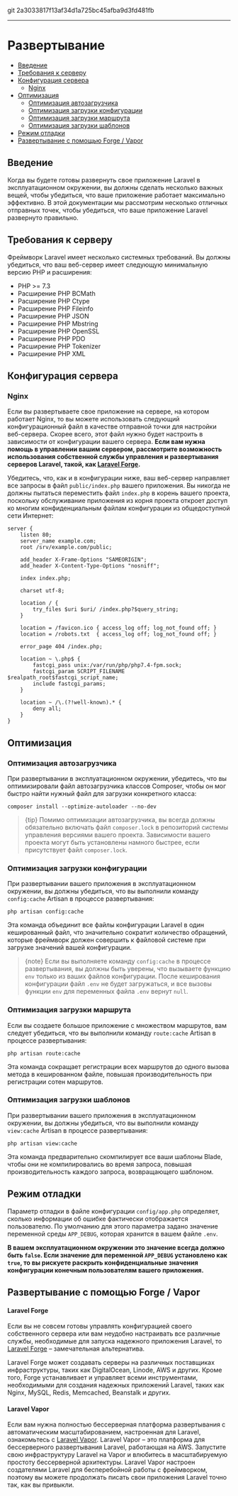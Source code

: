 git 2a3033817f13af34d1a725bc45afba9d3fd481fb

---

# Развертывание

- [Введение](#introduction)
- [Требования к серверу](#server-requirements)
- [Конфигурация сервера](#server-configuration)
    - [Nginx](#nginx)
- [Оптимизация](#optimization)
    - [Оптимизация автозагрузчика](#autoloader-optimization)
    - [Оптимизация загрузки конфигурации](#optimizing-configuration-loading)
    - [Оптимизация загрузки маршрута](#optimizing-route-loading)
    - [Оптимизация загрузки шаблонов](#optimizing-view-loading)
- [Режим отладки](#debug-mode)
- [Развертывание с помощью Forge / Vapor](#deploying-with-forge-or-vapor)

<a name="introduction"></a>
## Введение

Когда вы будете готовы развернуть свое приложение Laravel в эксплуатационном окружении, вы должны сделать несколько важных вещей, чтобы убедиться, что ваше приложение работает максимально эффективно. В этой документации мы рассмотрим несколько отличных отправных точек, чтобы убедиться, что ваше приложение Laravel развернуто правильно.

<a name="server-requirements"></a>
## Требования к серверу

Фреймворк Laravel имеет несколько системных требований. Вы должны убедиться, что ваш веб-сервер имеет следующую минимальную версию PHP и расширения:

<!-- <div class="content-list" markdown="1"> -->
- PHP >= 7.3
- Расширение PHP BCMath
- Расширение PHP Ctype
- Расширение PHP Fileinfo
- Расширение PHP JSON
- Расширение PHP Mbstring
- Расширение PHP OpenSSL
- Расширение PHP PDO
- Расширение PHP Tokenizer
- Расширение PHP XML
<!-- </div> -->

<a name="server-configuration"></a>
## Конфигурация сервера

<a name="nginx"></a>
### Nginx

Если вы развертываете свое приложение на сервере, на котором работает Nginx, то вы можете использовать следующий конфигурационный файл в качестве отправной точки для настройки веб-сервера. Скорее всего, этот файл нужно будет настроить в зависимости от конфигурации вашего сервера. **Если вам нужна помощь в управлении вашим сервером, рассмотрите возможность использования собственной службы управления и развертывания серверов Laravel, такой, как [Laravel Forge](https://forge.laravel.com).**

Убедитесь, что, как и в конфигурации ниже, ваш веб-сервер направляет все запросы в файл `public/index.php` вашего приложения. Вы никогда не должны пытаться переместить файл `index.php` в корень вашего проекта, поскольку обслуживание приложения из корня проекта откроет доступ ко многим конфиденциальным файлам конфигурации из общедоступной сети Интернет:

    server {
        listen 80;
        server_name example.com;
        root /srv/example.com/public;

        add_header X-Frame-Options "SAMEORIGIN";
        add_header X-Content-Type-Options "nosniff";

        index index.php;

        charset utf-8;

        location / {
            try_files $uri $uri/ /index.php?$query_string;
        }

        location = /favicon.ico { access_log off; log_not_found off; }
        location = /robots.txt  { access_log off; log_not_found off; }

        error_page 404 /index.php;

        location ~ \.php$ {
            fastcgi_pass unix:/var/run/php/php7.4-fpm.sock;
            fastcgi_param SCRIPT_FILENAME $realpath_root$fastcgi_script_name;
            include fastcgi_params;
        }

        location ~ /\.(?!well-known).* {
            deny all;
        }
    }

<a name="optimization"></a>
## Оптимизация

<a name="autoloader-optimization"></a>
### Оптимизация автозагрузчика

При развертывании в эксплуатационном окружении, убедитесь, что вы оптимизировали файл автозагрузчика классов Composer, чтобы он мог быстро найти нужный файл для загрузки конкретного класса:

    composer install --optimize-autoloader --no-dev

> {tip} Помимо оптимизации автозагрузчика, вы всегда должны обязательно включать файл `composer.lock` в репозиторий системы управления версиями вашего проекта. Зависимости вашего проекта могут быть установлены намного быстрее, если присутствует файл `composer.lock`.

<a name="optimizing-configuration-loading"></a>
### Оптимизация загрузки конфигурации

При развертывании вашего приложения в эксплуатационном окружении, вы должны убедиться, что вы выполнили команду `config:cache` Artisan в процессе развертывания:

    php artisan config:cache

Эта команда объединит все файлы конфигурации Laravel в один кешированный файл, что значительно сократит количество обращений, которые фреймворк должен совершить к файловой системе при загрузке значений вашей конфигурации.

> {note} Если вы выполняете команду `config:cache` в процессе развертывания, вы должны быть уверены, что вызываете функцию `env` только из ваших файлов конфигурации. После кеширования конфигурации файл `.env` не будет загружаться, и все вызовы функции `env` для переменных файла `.env` вернут `null`.

<a name="optimizing-route-loading"></a>
### Оптимизация загрузки маршрута

Если вы создаете большое приложение с множеством маршрутов, вам следует убедиться, что вы выполнили команду `route:cache` Artisan в процессе развертывания:

    php artisan route:cache

Эта команда сокращает регистрации всех маршрутов до одного вызова метода в кешированном файле, повышая производительность при регистрации сотен маршрутов.

<a name="optimizing-view-loading"></a>
### Оптимизация загрузки шаблонов

При развертывании вашего приложения в эксплуатационном окружении, вы должны убедиться, что вы выполнили команду `view:cache` Artisan в процессе развертывания:

    php artisan view:cache

Эта команда предварительно скомпилирует все ваши шаблоны Blade, чтобы они не компилировались во время запроса, повышая производительность каждого запроса, возвращающего шаблоном.

<a name="debug-mode"></a>
## Режим отладки

Параметр отладки в файле конфигурации `config/app.php` определяет, сколько информации об ошибке фактически отображается пользователю. По умолчанию для этого параметра задано значение переменной среды `APP_DEBUG`, которая хранится в вашем файле `.env`.

**В вашем эксплуатационном окружении это значение всегда должно быть `false`. Если значение для переменной `APP_DEBUG` установлено как `true`, то вы рискуете раскрыть конфиденциальные значения конфигурации конечным пользователям вашего приложения.**

<a name="deploying-with-forge-or-vapor"></a>
## Развертывание с помощью Forge / Vapor

<a name="laravel-forge"></a>
#### Laravel Forge

Если вы не совсем готовы управлять конфигурацией своего собственного сервера или вам неудобно настраивать все различные службы, необходимые для запуска надежного приложения Laravel, то [Laravel Forge](https://forge.laravel.com) – замечательная альтернатива.

Laravel Forge может создавать серверы на различных поставщиках инфраструктуры, таких как DigitalOcean, Linode, AWS и других. Кроме того, Forge устанавливает и управляет всеми инструментами, необходимыми для создания надежных приложений Laravel, таких как Nginx, MySQL, Redis, Memcached, Beanstalk и других.

<a name="laravel-vapor"></a>
#### Laravel Vapor

Если вам нужна полностью бессерверная платформа развертывания с автоматическим масштабированием, настроенная для Laravel, ознакомьтесь с [Laravel Vapor](https://vapor.laravel.com). Laravel Vapor – это платформа для бессерверного развертывания Laravel, работающая на AWS. Запустите свою инфраструктуру Laravel на Vapor и влюбитесь в масштабируемую простоту бессерверной архитектуры. Laravel Vapor настроен создателями Laravel для бесперебойной работы с фреймворком, поэтому вы можете продолжать писать свои приложения Laravel точно так, как вы привыкли.
